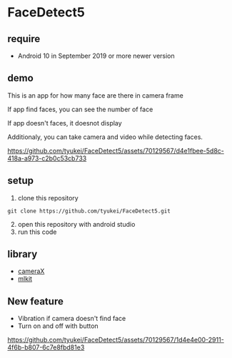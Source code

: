 # FaceDetect5

## require
- Android 10 in September 2019 or more newer version

## demo

This is an app for how many face are there in camera frame

If app find faces, you can see the number of face

If app doesn't faces, it doesnot display

Additionaly, you can take camera and video while detecting faces.

https://github.com/tyukei/FaceDetect5/assets/70129567/d4e1fbee-5d8c-418a-a973-c2b0c53cb733

## setup
1. clone this repository
```
git clone https://github.com/tyukei/FaceDetect5.git
```
2. open this repository with android studio
3. run this code


## library
- [cameraX](https://developer.android.com/codelabs/camerax-getting-started#0)
- [mlkit](https://developers.google.com/ml-kit/vision/face-detection/android)


## New feature
- Vibration if camera doesn't find face
- Turn on and off with button


https://github.com/tyukei/FaceDetect5/assets/70129567/1d4e4e00-2911-4f6b-b807-6c7e8fbd81e3


  
